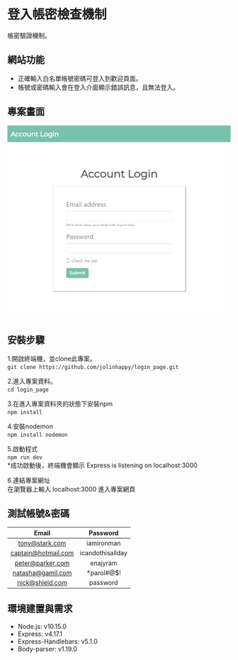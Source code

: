 # 登入帳密檢查機制
帳密驗證機制。

## 網站功能
- 正確輸入白名單帳號密碼可登入到歡迎頁面。
- 帳號或密碼輸入會在登入介面顯示錯誤訊息，且無法登入。

## 專案畫面
![image](https://github.com/jolinhappy/login_page/blob/master/login.png)

## 安裝步驟
1.開啟終端機，並clone此專案。
<br>```git clone https://github.com/jolinhappy/login_page.git```

2.進入專案資料。
<br>```cd login_page```

3.在進入專案資料夾的狀態下安裝npm
<br>```npm install```

4.安裝nodemon
<br>```npm install nodemon```

5.啟動程式
<br>```npm run dev```
<br>*成功啟動後，終端機會顯示 Express is listening on localhost:3000

6.連結專案網址
<br>在瀏覽器上輸入 localhost:3000 進入專案網頁

## 測試帳號&密碼
 Email               | Password        
:-------------------:|:---------------: 
tony@stark.com       |  iamironman         
captain@hotmail.com  |icandothisallday     
peter@parker.com     |  enajyram           
natasha@gamil.com    |*parol#@$!           
nick@shield.com      |  password               

## 環境建置與需求
- Node.js: v10.15.0
- Express: v4.17.1
- Express-Handlebars: v5.1.0
- Body-parser: v1.19.0
